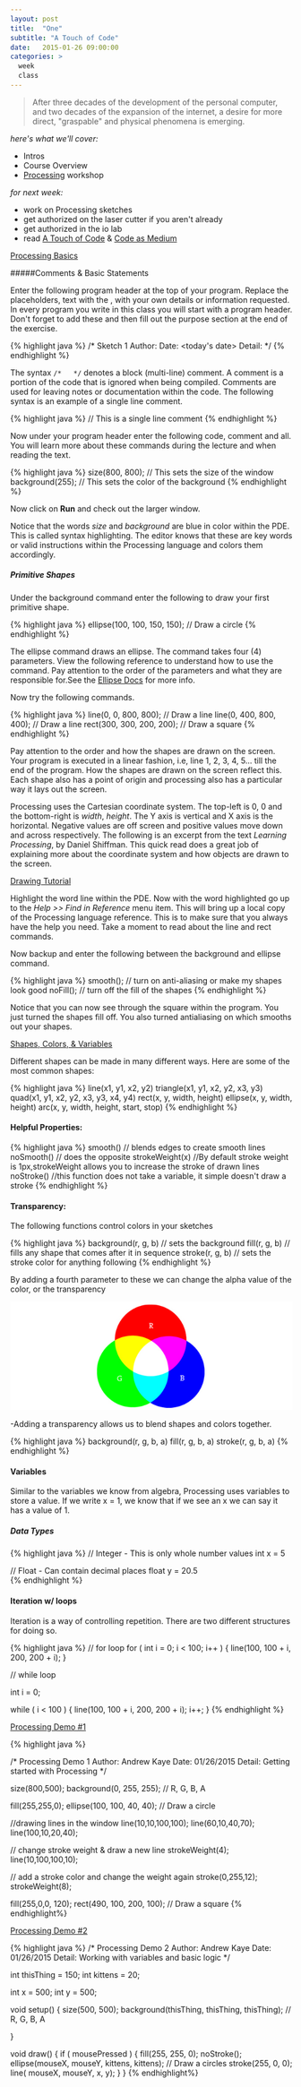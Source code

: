 ```yaml
---
layout: post
title:  "One"
subtitle: "A Touch of Code"
date:   2015-01-26 09:00:00
categories: >
  week
  class
---
```

> After three decades of the development of the personal computer, and two decades of the expansion of the internet, a desire for more direct, "graspable" and physical phenomena is emerging.

*here's what we'll cover:*

- Intros
- Course Overview
- [Processing](http://processing.org) workshop

*for next week:*

- work on Processing sketches
- get authorized on the laser cutter if you aren't already
- get authorized in the io lab
- read [A Touch of Code](/assets/PDFs/touch_of_code.pdf) & [Code as Medium](/assets/PDFs/villareal_code_as_medium.pdf)


<div class="expander">
<a href="javascript:void(0)" id="js-expander-trigger" class="expander-trigger expander-hidden demo">Processing Basics</a>
<div id="js-expander-content" class="expander-content" markdown="1">

#####Comments & Basic Statements

Enter the following program header at the top of your program. Replace the
placeholders, text with the <context>, with your own details or information requested.
In every program you write in this class you will start with a program header.
Don't forget to add these and then fill out the purpose section at the end of the exercise.

{% highlight java %}
/*
Sketch 1
Author: <first name> <last name>
Date: <today's date>
Detail: <short paragraph explaining your sketch>
*/
{% endhighlight %}

The syntax `/*   */` denotes a block (multi-line) comment. A comment is a
portion of the code that is ignored when being compiled. Comments are used for
leaving notes or documentation within the code. The following syntax is an
example of a single line comment.

{% highlight java %}
// This is a single line comment
{% endhighlight %}

Now under your program header enter the following code, comment and all. You
will learn more about these commands during the lecture and when reading the text.

{% highlight java %}
size(800, 800); // This sets the size of the window
background(255);  // This sets the color of the background
{% endhighlight %}

Now click on **Run** and check out the larger window.

Notice that the words *size* and *background* are blue in color within the PDE.
This is called syntax highlighting. The editor knows that these are key words or
valid instructions within the Processing language and colors them accordingly.

##### Primitive Shapes
Under the background command enter the following to draw your first primitive shape.

{% highlight java %}
ellipse(100, 100, 150, 150);  // Draw a circle
{% endhighlight %}

The ellipse command draws an ellipse. The command takes four (4) parameters.
View the following reference to understand how to use the command. Pay attention to
the order of the parameters and what they are responsible for.See the [Ellipse Docs](http://processing.org/reference/ellipse_.html)
for more info.

Now try the following commands.

{% highlight java %}
line(0, 0, 800, 800); // Draw a line
line(0, 400, 800, 400); // Draw a line
rect(300, 300, 200, 200); // Draw a square
{% endhighlight %}

Pay attention to the order and how the shapes are drawn on the screen. Your
program is executed in a linear fashion, i.e, line 1, 2, 3, 4, 5... till the end
of the program. How the shapes are drawn on the screen reflect this. Each shape
also has a point of origin and processing also has a particular way it lays out the screen.

Processing uses the Cartesian coordinate system.  The top-left is 0, 0 and the
bottom-right is *width*, *height*.  The Y axis is vertical and X axis is the horizontal.
Negative values are off screen and positive values move down and across respectively.
The following is an excerpt from the text *Learning Processing*, by Daniel Shiffman.
This quick read does a great job of explaining more about the coordinate system and
how objects are drawn to the screen.

[Drawing Tutorial](http://processing.org/tutorials/drawing/)

Highlight the word line within the PDE. Now with the word highlighted go up to
the *Help >> Find in Reference* menu item. This will bring up a local copy of the
Processing language reference. This is to make sure that you always have the help
you need. Take a moment to read about the line and rect commands.

Now backup and enter the following between the background and ellipse command.

{% highlight java %}
smooth();  // turn on anti-aliasing or make my shapes look good
noFill();  // turn off the fill of the shapes
{% endhighlight %}

Notice that you can now see through the square within the program. You just
turned the shapes fill off. You also turned antialiasing on which smooths out your shapes.


</div>
</div>



<div class="expander">
<a href="javascript:void(0)" id="js-expander-trigger-2" class="expander-trigger expander-hidden demo">Shapes, Colors, & Variables</a>
<div id="js-expander-content-2" class="expander-content" markdown="1">

Different shapes can be made in many different ways. Here are some of the most common shapes:

{% highlight java %}
line(x1, y1, x2, y2)
triangle(x1, y1, x2, y2, x3, y3)
quad(x1, y1, x2, y2, x3, y3, x4, y4)
rect(x, y, width, height)
ellipse(x, y, width, height)
arc(x, y, width, height, start, stop)
{% endhighlight %}

#### Helpful Properties:

{% highlight java %}
smooth() // blends edges to create smooth lines
noSmooth() // does the opposite
strokeWeight(x) //By default stroke weight is 1px,strokeWeight allows you to increase the stroke of drawn lines
noStroke() //this function does not take a variable, it simple doesn't draw a stroke
{% endhighlight %}

#### Transparency:

The following functions control colors in your sketches

{% highlight java %}
background(r, g, b) // sets the background
fill(r, g, b) // fills any shape that comes after it in sequence
stroke(r, g, b) // sets the stroke color for anything following
{% endhighlight %}

By adding a fourth parameter to these we can change the alpha value of the color, or the transparency

![RGBA](/assets/rgb.jpg)


-Adding a transparency allows us to blend shapes and colors together.

{% highlight java %}
background(r, g, b, a)
fill(r, g, b, a)
stroke(r, g, b, a)
{% endhighlight %}

#### Variables

Similar to the variables we know from algebra, Processing uses variables to store a value.
If we write x = 1, we know that if we see an x we can say it has a value of 1.

##### Data Types

{% highlight java %}
// Integer - This is only whole number values
int x = 5

// Float - Can contain decimal places
float y = 20.5  
{% endhighlight %}

#### Iteration w/ loops

Iteration is a way of controlling repetition. There are two different structures for doing so.

{% highlight java %}
// for loop
for ( int i = 0; i < 100; i++ ) {
  line(100, 100 + i, 200, 200 + i);
}

// while loop

int i = 0;

while ( i < 100 ) {
  line(100, 100 + i, 200, 200 + i);
  i++;
}
{% endhighlight %}

</div>
</div>



<div class="expander">
<a href="javascript:void(0)" id="js-expander-trigger-3" class="expander-trigger expander-hidden demo">Processing Demo #1</a>
<div id="js-expander-content-3" class="expander-content" markdown="1">

{% highlight java %}

/*
Processing Demo 1
Author: Andrew Kaye
Date: 01/26/2015
Detail: Getting started with Processing
*/

size(800,500);
background(0, 255, 255); // R, G, B, A

fill(255,255,0);
ellipse(100, 100, 40, 40);  // Draw a circle

//drawing lines in the window
line(10,10,100,100);
line(60,10,40,70);
line(100,10,20,40);

// change stroke weight & draw a new line
strokeWeight(4);
line(10,100,100,10);

// add a stroke color and change the weight again
stroke(0,255,12);
strokeWeight(8);

fill(255,0,0, 120);
rect(490, 100, 200, 100); // Draw a square
{% endhighlight%}
</div>
</div>

<div class="expander">
<a href="javascript:void(0)" id="js-expander-trigger-4" class="expander-trigger expander-hidden demo">Processing Demo #2</a>
<div id="js-expander-content-4" class="expander-content" markdown="1">

{% highlight java %}
/*
Processing Demo 2
Author: Andrew Kaye
Date: 01/26/2015
Detail: Working with variables and basic logic
*/

int thisThing = 150;
int kittens = 20;

int x = 500;
int y = 500;

void setup() {
  size(500, 500);
  background(thisThing, thisThing, thisThing); // R, G, B, A

}

void draw() {
  if ( mousePressed ) {
    fill(255, 255, 0);
    noStroke();
    ellipse(mouseX, mouseY, kittens, kittens);  // Draw a circles
    stroke(255, 0, 0);
    line( mouseX, mouseY, x, y);
  }
}
{% endhighlight%}
</div>
</div>
